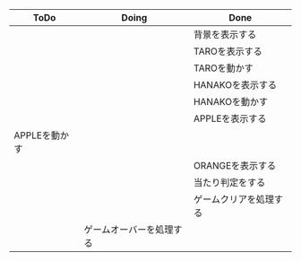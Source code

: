 | ToDo | Doing | Done |
| ---- | ---- | ---- |
|  |  |  背景を表示する |
|  |  | TAROを表示する |
|  |  | TAROを動かす |
|  |  | HANAKOを表示する |
|  |  | HANAKOを動かす |
|  |  | APPLEを表示する |
| APPLEを動かす |  |    |
|  |  | ORANGEを表示する |
|  |  | 当たり判定をする |
|  |  | ゲームクリアを処理する |
|  | ゲームオーバーを処理する |    |